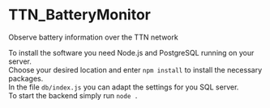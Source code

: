 # TTN_BatteryMonitor
Observe battery information over the TTN network

To install the software you need Node.js and PostgreSQL running on your server. \
Choose your desired location and enter `npm install` to install the necessary packages. \
In the file `db/index.js` you can adapt the settings for you SQL server. \
To start the backend simply run `node .`
